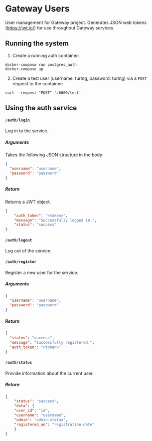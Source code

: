 # Gateway Users

User management for Gateway project. Generates JSON web tokens (<https://jwt.io/>) for use throughout Gateway services.

## Running the system

1. Create a running auth container:

```shell
docker-compose run postgres_auth
docker-compose up
```

2. Create a test user (username: turing, password: turing) via a `POST` request to the container:

 ```
curl --request "POST" ':6000/test'
 ```

## Using the auth service

#### `/auth/login`

Log in to the service.

##### Arguments

Takes the following JSON structure in the body:

```json
{
  "username": "username",
  "password": "password"
}
```

##### Return

Returns a JWT object.

```json
{
    "auth_token": "<token>",
    "message": "Successfully logged in.",
    "status": "success"
}
```



#### `/auth/logout`

Log out of the service.

#### `/auth/register`

Register a new user for the service.

##### Arguments

```json
{
  "username": "username",
  "password": "password"
}
```

##### Return

```json
{
  "status": "success",
  "message": "Successfully registered.",
  "auth_token": "<token>"
}
```



#### `/auth/status`

Provide information about the current user.

##### Return

```json
{
	"status": "success",
	"data": {
    "user_id": "id",
    "username": "username",
    "admin": "admin-status",
    "registered_on": "registration-date"
	}
}
```

